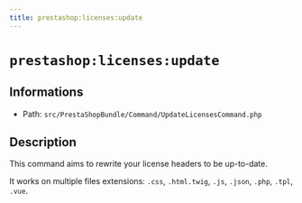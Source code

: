 ```yaml
---
title: prestashop:licenses:update
---
```


# `prestashop:licenses:update`

## Informations

* Path: `src/PrestaShopBundle/Command/UpdateLicensesCommand.php`

## Description

This command aims to rewrite your license headers to be up-to-date.

It works on multiple files extensions: `.css`, `.html.twig`, `.js`, `.json`, `.php`, `.tpl`, `.vue`.
